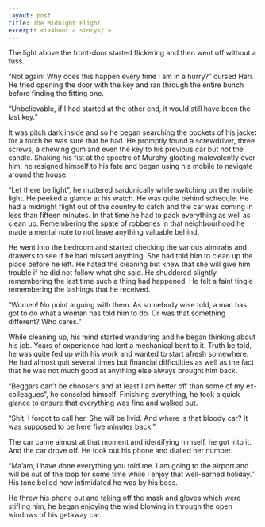 ```yaml
---
layout: post
title: The Midnight Flight
excerpt: <i>About a story</i>
---
```


The light above the front-door started flickering and then went off without a fuss.

“Not again! Why does this happen every time I am in a hurry?” cursed Hari. He tried opening the door with the key and ran through the 
entire bunch before finding the fitting one.

“Unbelievable, if I had started at the other end, it would still have been the last key.”

It was pitch dark inside and so he began searching the pockets of his jacket for a torch he was sure that he had. He promptly found a 
screwdriver, three screws, a chewing gum and even the key to his previous car but not the candle. Shaking his fist at the spectre of
Murphy gloating malevolently over him, he resigned himself to his fate and began using his mobile to navigate around the house.

“Let there be light”, he muttered sardonically while switching on the mobile light. He peeked a glance at his watch. He was quite behind
schedule. He had a midnight flight out of the country to catch and the car was coming in less than fifteen minutes. In that time he had to
pack everything as well as clean up. Remembering the spate of robberies in that neighbourhood he made a mental note to not leave anything
valuable behind.

He went into the bedroom and started checking the various almirahs and drawers to see if he had missed anything. She had told him to clean
up the place before he left. He hated the cleaning but knew that she will give him trouble if he did not follow what she said. He shuddered
slightly remembering the last time such a thing had happened. He felt a faint tingle remembering the lashings that he received.

“Women! No point arguing with them. As somebody wise told, a man has got to do what a woman has told him to do. Or was that something different?
Who cares.”

While cleaning up, his mind started wandering and he began thinking about his job. Years of experience had lent a mechanical bent to it. 
Truth be told, he was quite fed up with his work and wanted to start afresh somewhere. He had almost quit several times but financial 
difficulties as well as the fact that he was not much good at anything else always brought him back.

“Beggars can’t be choosers and at least I am better off than some of my ex-colleagues”, he consoled himself. Finishing everything, he took
a quick glance to ensure that everything was fine and walked out.

“Shit, I forgot to call her. She will be livid. And where is that bloody car? It was supposed to be here five minutes back.”

The car came almost at that moment and identifying himself, he got into it. And the car drove off. He took out his phone and dialled her 
number.


“Ma’am, I have done everything you told me. I am going to the airport and will be out of the loop for some time while I enjoy that 
well-earned holiday.” His tone belied how intimidated he was by his boss.

He threw his phone out and taking off the mask and gloves which were stifling him, he began enjoying the wind blowing in through the
open windows of his getaway car.
